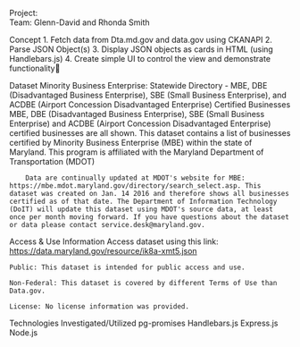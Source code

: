 Project:  
Team:  Glenn-David and Rhonda Smith


Concept	
    1. Fetch data from Dta.md.gov and data.gov using CKANAPI
	2. Parse JSON Object(s)
	3. Display JSON objects as cards in HTML (using Handlebars.js)
	4. Create simple UI to control the view and demonstrate functionality

Dataset 
	Minority Business Enterprise: Statewide Directory - MBE, DBE (Disadvantaged Business Enterprise), SBE (Small Business Enterprise), and ACDBE (Airport Concession Disadvantaged Enterprise) Certified Businesses
		MBE, DBE (Disadvantaged Business Enterprise), SBE (Small Business Enterprise) and ACDBE (Airport Concession Disadvantaged Enterprise) certified businesses are all shown. This dataset contains a list of businesses certified by Minority Business Enterprise (MBE) within the state of Maryland. This program is affiliated with the Maryland Department of Transportation (MDOT)

		Data are continually updated at MDOT's website for MBE: https://mbe.mdot.maryland.gov/directory/search_select.asp. This dataset was created on Jan. 14 2016 and therefore shows all businesses certified as of that date. The Department of Information Technology (DoIT) will update this dataset using MDOT's source data, at least once per month moving forward. If you have questions about the dataset or data please contact service.desk@maryland.gov.

Access & Use Information
	Access dataset using this link: https://data.maryland.gov/resource/ik8a-xmt5.json

	Public: This dataset is intended for public access and use.

	Non-Federal: This dataset is covered by different Terms of Use than Data.gov.
	
	License: No license information was provided.
	

Technologies Investigated/Utilized
	pg-promises
	Handlebars.js
	Express.js
	Node.js
	